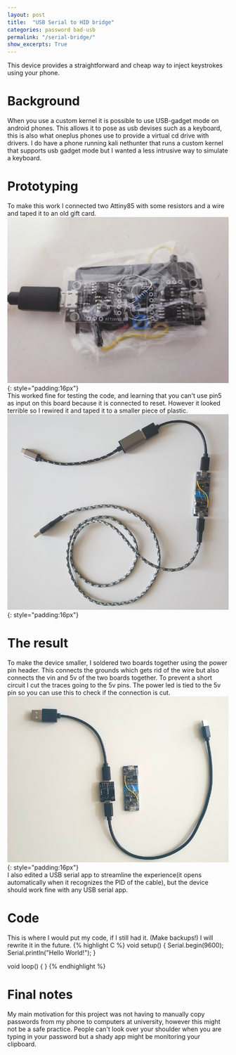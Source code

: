 ```yaml
---
layout: post
title:  "USB Serial to HID bridge"
categories: password bad-usb
permalink: "/serial-bridge/"
show_excerpts: True
---
```

This device provides a straightforward and cheap way to inject keystrokes using your phone.

# Background
When you use a custom kernel it is possible to use USB-gadget mode on android phones.
This allows it to pose as usb devises such as a keyboard, this is also what oneplus phones use to provide a virtual cd drive with drivers.
I do have a phone running kali nethunter that runs a custom kernel that supports usb gadget mode but I wanted a less intrusive way to simulate a keyboard.

# Prototyping
To make this work I connected two Attiny85 with some resistors and a wire and taped it to an old gift card. \
![image could not be loaded](/assets/step0.jpg){: style="padding:16px"}    
This worked fine for testing the code, and learning that you can't use pin5 as input  on this board because it is connected to reset.
However it looked terrible so I rewired it and taped it to a smaller piece of plastic. \
![image could not be loaded](/assets/step1.jpg){: style="padding:16px"}    

# The result
To make the device smaller, I soldered two boards together using the power pin header.
This connects the grounds which gets rid of the wire but also connects the vin and 5v of the two boards together. To prevent a short circuit I cut the traces going to the 5v pins.
The power led is tied to the 5v pin so you can use this to check if the connection is cut.  
![image could not be loaded](/assets/step2.jpg){: style="padding:16px"}    
I also edited a USB serial app to streamline the experience(it opens automatically when it recognizes the PID of the cable), but the device should work fine with any USB serial app.

# Code
This is where I would put my code, if I still had it. (Make backups!)
I will rewrite it in the future.
{% highlight C %}
void setup() {
Serial.begin(9600);
Serial.println("Hello World!");
}

void loop() {
}
{% endhighlight %}

# Final notes
My main motivation for this project was not having to manually copy passwords from my phone to computers at university, however this might not be a safe practice.
People can't look over your shoulder when you are typing in your password but a shady app might be monitoring your clipboard.
